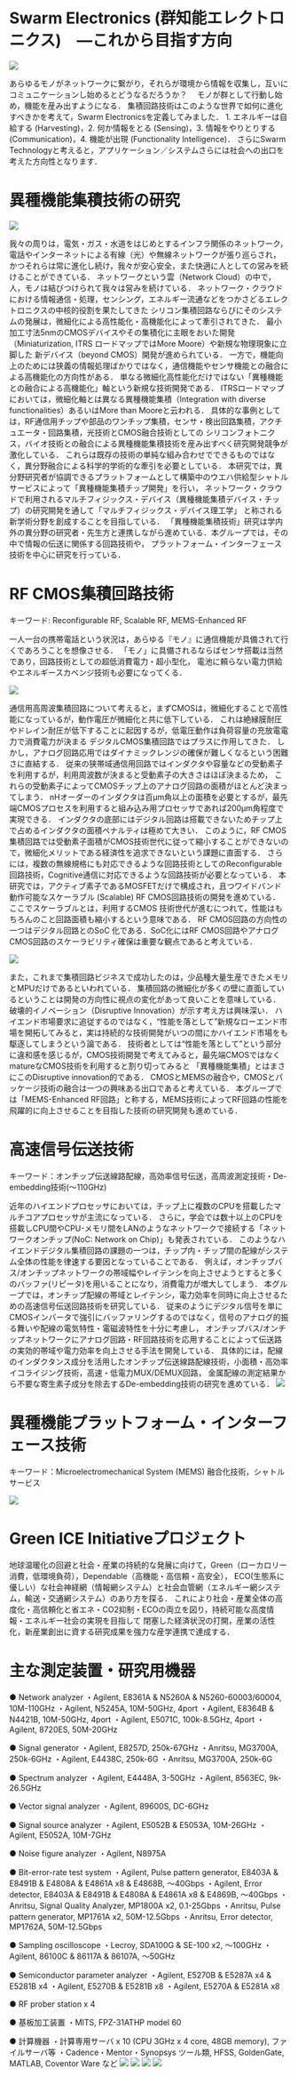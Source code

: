 # Swarm Electronics (群知能エレクトロニクス)　―これから目指す方向
![](swarm.png)

あらゆるモノがネットワークに繋がり，それらが環境から情報を収集し，互いにコミュニケーションし始めるとどうなるだろうか？　 モノが群として行動し始め，機能を産み出すようになる． 集積回路技術はこのような世界で如何に進化すべきかを考えて，Swarm Electronicsを定義してみました． 1. エネルギーは自給する (Harvesting)，2. 何か情報をとる (Sensing)，3. 情報をやりとりする (Communication)，4. 機能が出現 (Functionality Intelligence)． さらにSwarm Technologyと考えると，アプリケーション／システムさらには社会への出口を考えた方向性となります．
# 異種機能集積技術の研究
![](network_cloud.jpg)

我々の周りは，電気・ガス・水道をはじめとするインフラ関係のネットワーク，電話やインターネットによる有線（光）や無線ネットワークが張り巡らされ， かつそれらは常に進化し続け，我々が安心安全，また快適に人としての営みを続けることができている． ネットワークという雲（Network Cloud）の中で，人，モノは結びつけられて我々は営みを続けている．
ネットワーク・クラウドにおける情報通信・処理，センシング，エネルギー流通などをつかさどるエレクトロニクスの中核的役割を果たしてきた シリコン集積回路ならびにそのシステムの発展は，微細化による高性能化・高機能化によって牽引されてきた． 最小加工寸法5nmのCMOSデバイスやその集積化に主眼をおいた開発（Miniaturization, ITRS ロードマップではMore Moore）や新規な物理現象に立脚した 新デバイス（beyond CMOS）開発が進められている．
一方で，機能向上のためには狭義の情報処理ばかりではなく，通信機能やセンサ機能との融合による高機能化の方向性がある． 単なる微細化高性能化だけではない「異種機能との融合による高機能化」軸という新規な技術開発である． ITRSロードマップにおいては，微細化軸とは異なる異種機能集積（Integration with diverse functionalities）あるいはMore than Mooreと云われる． 具体的な事例としては，RF通信用チップや部品のワンチップ集積，センサ・検出回路集積，アクチュエータ・回路集積，光技術とCMOS融合技術としての シリコンフォトニクス，バイオ技術との融合による異種機能集積技術を産み出すべく研究開発競争が激化している． これらは既存の技術の単純な組み合わせでできるものではなく，異分野融合による科学的学術的な牽引を必要としている． 本研究では，異分野研究者が協調できるプラットフォームとして構築中のウエハ供給型シャトルサービスによって「異種機能集積チップ開発」を行い， ネットワーク・クラウドで利用されるマルチフィジックス・デバイス（異種機能集積デバイス・チップ）の研究開発を通して「マルチフィジックス・デバイス理工学」 と称される新学術分野を創成することを目指している．
「異種機能集積技術」研究は学内外の異分野の研究者・先生方と連携しながら進めている．本グループでは，その中で情報の伝送に関係する回路技術や， プラットフォーム・インターフェース技術を中心に研究を行っている．

# RF CMOS集積回路技術
キーワード: Reconfigurable RF, Scalable RF, MEMS-Enhanced RF

一人一台の携帯電話という状況は，あらゆる『モノ』に通信機能が具備されて行くであろうことを想像させる． 「モノ」に具備されるならばセンサ搭載は当然であり，回路技術としての超低消費電力・超小型化， 電池に頼らない電力供給やエネルギースカベンジ技術も必要になってくる．

![](RF_sc-1024x446.jpg)

通信用高周波集積回路について考えると，まずCMOSは，微細化することで高性能になっているが，動作電圧が微細化と共に低下している． これは絶縁膜耐圧やドレイン耐圧が低下することに起因するが，低電圧動作は負荷容量の充放電電力で消費電力が決まる デジタルCMOS集積回路ではプラスに作用してきた． しかし，アナログ回路応用ではダイナミックレンジの確保が難しくなるという困難さに直結する．
従来の狭帯域通信用回路ではインダクタや容量などの受動素子を利用するが，利用周波数が決まると受動素子の大きさはほぼ決まるため， これらの受動素子によってCMOSチップ上のアナログ回路の面積がほとんど決まってしまう． nHオーダーのインダクタは百μm角以上の面積を必要とするが，最先端CMOSプロセスを利用すると組み込み用プロセッサであれば200μm角程度で実現できる． インダクタの底部にはデジタル回路は搭載できないためチップ上で占めるインダクタの面積ペナルティは極めて大きい． このように，RF CMOS集積回路では受動素子面積がCMOS技術世代に従って縮小することができないので，微細化メリットである経済性を追求できないという課題に直面する． さらには，複数の無線規格にも対応できるような回路技術としてのReconfigurable回路技術，Cognitive通信に対応できるような回路技術が必要となっている．
本研究では，アクティブ素子であるMOSFETだけで構成され，且つワイドバンド動作可能なスケーラブル (Scalable) RF CMOS回路技術の開発を進めている． ここでスケーラブルとは，利用するCMOS 技術世代が進むにつれて，性能はもちろんのこと回路面積も縮小するという意味である． RF CMOS回路の方向性の一つはデジタル回路とのSoC 化である．SoC化にはRF CMOS回路やアナログCMOS回路のスケーラビリティ確保は重要な観点であると考えている．

![](RF_me-1024x662.jpg)

また，これまで集積回路ビジネスで成功したのは，少品種大量生産できたメモリとMPUだけであるといわれている． 集積回路の微細化が多くの壁に直面しているということは開発の方向性に視点の変化があって良いことを意味している． 破壊的イノベーション（Disruptive Innovation）が示す考え方は興味深い． ハイエンド市場要求に追従するのではなく，“性能を落として”新規なローエンド市場を開拓してみると，実は持続的な技術開発がいつの間にかハイエンド市場をも 駆逐してしまうという論である． 技術者としては“性能を落として”という部分に違和感を感じるが，CMOS技術開発で考えてみると，最先端CMOSではなくmatureなCMOS技術を利用すると割り切ってみると 「異種機能集積」とはまさにこのDisruptive innovation的である． CMOSとMEMSの融合や，CMOSとパッケージ技術の融合は一つの興味ある出口であると考えている． 本グループでは「MEMS-Enhanced RF回路」と称する，MEMS技術によってRF回路の性能を飛躍的に向上させることを目指した技術の研究開発も進めている．

# 高速信号伝送技術
キーワード：オンチップ伝送線路配線，高効率信号伝送，高周波測定技術・De-embedding技術(～110GHz)

近年のハイエンドプロセッサにおいては，チップ上に複数のCPUを搭載したマルチコアプロセッサが主流になっている． さらに，学会では数十以上のCPUを搭載しCPU間やCPU-メモリ間をLANのようなネットワークで接続する「ネットワークオンチップ(NoC: Network on Chip)」も発表されている． このようなハイエンドデジタル集積回路の課題の一つは，チップ内・チップ間の配線がシステム全体の性能を律速する要因となっていることである． 例えば，オンチップバス/オンチップネットワークの帯域幅やレイテンシを向上させようとすると多くのバッファ(リピータ)を用いることになり，消費電力が増大してしまう．
本グループでは，オンチップ配線の帯域とレイテンシ，電力効率を同時に向上させるための高速信号伝送回路技術を研究している． 従来のようにデジタル信号を単にCMOSインバータで強引にバッファリングするのではなく，信号のアナログ的振る舞いや配線の電気特性・電磁波特性を十分に考慮し， オンチップバス/オンチップネットワークにアナログ回路・RF回路技術を応用することによって伝送路の実効的帯域や電力効率を向上させる手法を開発している． 具体的には，配線のインダクタンス成分を活用したオンチップ伝送線路配線技術，小面積・高効率イコライジング技術，高速・低電力MUX/DEMUX回路， 金属配線の測定結果から不要な寄生素子成分を除去するDe-embedding技術の研究を進めている．
![](TL.jpg)

# 異種機能プラットフォーム・インターフェース技術
キーワード：Microelectromechanical System (MEMS) 融合化技術，シャトルサービス

![](IDF.jpg)

# Green ICE Initiativeプロジェクト
地球温暖化の回避と社会・産業の持続的な発展に向けて，Green（ローカロリー消費，低環境負荷），Dependable（高機能・高信頼・高安全）， ECO(生態系に優しい）な社会神経網（情報網システム）と社会血管網（エネルギー網システム，輸送・交通網システム）のあり方を探る． これにより社会・産業全体の高度化・高信頼化と省エネ・CO2抑制・ECOの両立を図り，持続可能な高度情報・エネルギー社会の実現を目指して 閉塞した経済状況の打開，産業の活性化，新産業創出に資する研究成果を強力な産学連携で達成する．
# 主な測定装置・研究用機器
● Network analyzer
・Agilent, E8361A & N5260A & N5260-60003/60004, 10M-110GHz
・Agilent, N5245A, 10M-50GHz, 4port
・Agilent, E8364B & N4421B, 10M-50GHz, 4port
・Agilent, E5071C, 100k-8.5GHz, 4port
・Agilent, 8720ES, 50M-20GHz

● Signal generator
・Agilent, E8257D, 250k-67GHz
・Anritsu, MG3700A, 250k-6GHz
・Agilent, E4438C, 250k-6G
・Anritsu, MG3700A, 250k-6G

● Spectrum analyzer
・Agilent, E4448A, 3-50GHz
・Agilent, 8563EC, 9k-26.5GHz

● Vector signal analyzer
・Agilent, 89600S, DC-6GHz

● Signal source analyzer
・Agilent, E5052B & E5053A, 10M-26GHz
・Agilent, E5052A, 10M-7GHz

● Noise figure analyzer
・Agilent, N8975A

● Bit-error-rate test system
・Agilent, Pulse pattern generator, E8403A & E8491B & E4808A & E4861A x8 & E4868B, ～40Gbps
・Agilent, Error detector, E8403A & E8491B & E4808A & E4861A x8 & E4869B, ～40Gbps
・Anritsu, Signal Quality Analyzer, MP1800A x2, 0.1-25Gbps
・Anritsu, Pulse pattern generator, MP1761A x2, 50M-12.5Gbps
・Anritsu, Error detector, MP1762A, 50M-12.5Gbps

● Sampling oscilloscope
・Lecroy, SDA100G & SE-100 x2, ～100GHz
・Agilent, 86100C & 86117A & 86107A, ～50GHz

● Semiconductor parameter analyzer
・Agilent, E5270B & E5287A x4 & E5281B x4
・Agilent, E5270B & E5281B x8
・Agilent, E5270A & E5281A x8

● RF prober station x 4

● 基板加工装置
・MITS, FPZ-31ATHP model 60

● 計算機器
・計算専用サーバ x 10 (CPU 3GHz x 4 core, 48GB memory), ファイルサーバ等
・Cadence・Mentor・Synopsys ツール類, HFSS, GoldenGate, MATLAB, Coventor Ware など
![](eq1.jpg)
![](eq2.jpg)
![](eq3.jpg)
![](eq4.jpg)